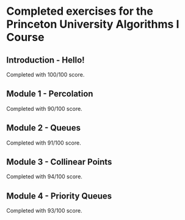 # Completed exercises for the Princeton University Algorithms I Course

## Introduction - Hello!

Completed with 100/100 score.

## Module 1 - Percolation

Completed with 90/100 score.

## Module 2 - Queues

Completed with 91/100 score.

## Module 3 - Collinear Points

Completed with 94/100 score.

## Module 4 - Priority Queues

Completed with 93/100 score.
